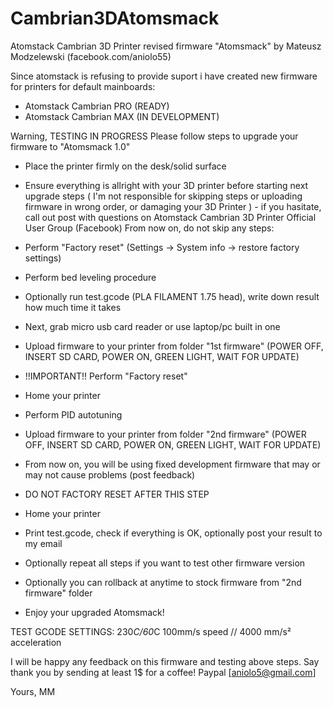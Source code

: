 # Cambrian3DAtomsmack
Atomstack Cambrian 3D Printer revised firmware "Atomsmack" by Mateusz Modzelewski (facebook.com/aniolo55)

Since atomstack is refusing to provide suport i have created new firmware for printers for default mainboards:

- Atomstack Cambrian PRO (READY)
- Atomstack Cambrian MAX (IN DEVELOPMENT)

Warning, TESTING IN PROGRESS
Please follow steps to upgrade your firmware to "Atomsmack 1.0"

- Place the printer firmly on the desk/solid surface
- Ensure everything is allright with your 3D printer before starting next upgrade steps ( I'm not responsible for skipping steps or uploading firmware in wrong order, or damaging your 3D Printer ) - if you hasitate, call out post with questions on Atomstack Cambrian 3D Printer Official User Group (Facebook)
From now on, do not skip any steps:
- Perform "Factory reset" (Settings -> System info -> restore factory settings)
- Perform bed leveling procedure
- Optionally run test.gcode (PLA FILAMENT 1.75 head), write down result how much time it takes
- Next, grab micro usb card reader or use laptop/pc built in one
- Upload firmware to your printer from folder "1st firmware"  (POWER OFF, INSERT SD CARD, POWER ON, GREEN LIGHT, WAIT FOR UPDATE)
- !!IMPORTANT!! Perform "Factory reset"
- Home your printer
- Perform PID autotuning
- Upload firmware to your printer from folder "2nd firmware"  (POWER OFF, INSERT SD CARD, POWER ON, GREEN LIGHT, WAIT FOR UPDATE)
  
- From now on, you will be using fixed development firmware that may or may not cause problems (post feedback)
- DO NOT FACTORY RESET AFTER THIS STEP
- Home your printer
- Print test.gcode, check if everything is OK, optionally post your result to my email
- Optionally repeat all steps if you want to test other firmware version
- Optionally you can rollback at anytime to stock firmware from "2nd firmware" folder
- Enjoy your upgraded Atomsmack!

TEST GCODE SETTINGS:
230*C/60*C
100mm/s speed // 4000 mm/s² acceleration

I will be happy any feedback on this firmware and testing above steps.
Say thank you by sending at least 1$ for a coffee!
Paypal [aniolo5@gmail.com]

Yours, MM

